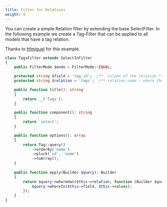```yaml
---
title: Filter for Relations
weight: 4
---
```


You can create a simple Relation filter by extending the base SelectFilter. In the following example we create
a Tag-Filter that can be applied to all models that have a tag relation.

Thanks to [hfmiguel](https://github.com/hfmiguel) for this example.

```php
class TagsFilter extends SelectInFilter
{
    public FilterMode $mode = FilterMode::EQUAL;

    protected string $field = 'tag_id';  /**  column of the relation */ 
    protected string $relation = 'tags';  /** relation name : where the search will be applied */

    public function title(): string
    {
        return __('Tags');
    }

    public function component(): string
    {
        return 'select';
    }

    public function options(): array
    {
        return Tag::query()
            ->orderBy('name')
            ->pluck('id', 'name')
            ->toArray();
    }
    
    public function apply(Builder $query): Builder
    {
        return $query->whereHas($this->relation, function (Builder $query) {
            $query->whereIn($this->field, $this->values);
        });
    }
}
```
